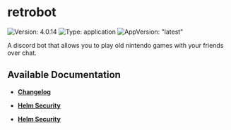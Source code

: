 # retrobot

![Version: 4.0.14](https://img.shields.io/badge/Version-4.0.14-informational?style=flat-square) ![Type: application](https://img.shields.io/badge/Type-application-informational?style=flat-square) ![AppVersion: "latest"](https://img.shields.io/badge/AppVersion-"latest"-informational?style=flat-square)

A discord bot that allows you to play old nintendo games with your friends over chat.

## Available Documentation

- [**Changelog**](CHANGELOG)

- [**Helm Security**](container-security)

- [**Helm Security**](helm-security)

